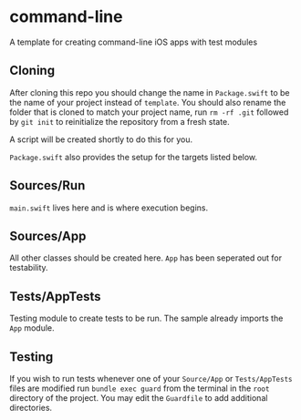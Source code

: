 # command-line
A template for creating command-line iOS apps with test modules

## Cloning
After cloning this repo you should change the name in `Package.swift` to be the name of your project instead of `template`. You should also rename the folder that is cloned to match your project name, run `rm -rf .git` followed by `git init` to reinitialize the repository from a fresh state.

A script will be created shortly to do this for you.

`Package.swift` also provides the setup for the targets listed below.

## Sources/Run
`main.swift` lives here and is where execution begins.

## Sources/App
All other classes should be created here. `App` has been seperated out for testability.

## Tests/AppTests
Testing module to create tests to be run. The sample already imports the `App` module.

## Testing
If you wish to run tests whenever one of your `Source/App` or `Tests/AppTests` files are modified run `bundle exec guard` from the terminal in the `root` directory of the project. You may edit the `Guardfile` to add additional directories. 
